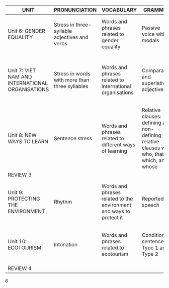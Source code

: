 | UNIT | PRONUNCIATION | VOCABULARY | GRAMMAR | READING |
|------|----------------|------------|----------|---------|
| Unit 6: GENDER EQUALITY | Stress in three-syllable adjectives and verbs | Words and phrases related to gender equality | Passive voice with modals | Reading for specific information in a text about gender equality |
| Unit 7: VIET NAM AND INTERNATIONAL ORGANISATIONS | Stress in words with more than three syllables | Words and phrases related to international organisations | Comparative and superlative adjectives | Reading for specific information in a text about UNICEF's support for Viet Nam's education |
| Unit 8: NEW WAYS TO LEARN | Sentence stress | Words and phrases related to different ways of learning | Relative clauses: defining and non-defining relative clauses with who, that, which, and whose | Reading for main ideas and specific information in a text about online and face-to-face learning |
| REVIEW 3 |||||
| Unit 9: PROTECTING THE ENVIRONMENT | Rhythm | Words and phrases related to the environment and ways to protect it | Reported speech | Reading for main ideas and specific information in a text about environmental problems |
| Unit 10: ECOTOURISM | Intonation | Words and phrases related to ecotourism | Conditional sentences Type 1 and Type 2 | Reading for specific information in a brochure about ecotours |
| REVIEW 4 |||||

6